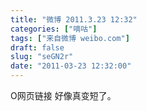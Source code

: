 ```yaml
---
title: "微博 2011.3.23 12:32"
categories: ["嘀咕"]
tags: ["来自微博 weibo.com"]
draft: false
slug: "seGN2r"
date: "2011-03-23 12:32:00"
---
```


<p>O网页链接 好像真变短了。 ​​​​</p>
